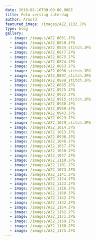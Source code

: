 ```yaml
---
date: 2018-08-16T00:00:00.000Z
title: Foto verslag zaterdag
author: Arnold
featured_image: /images/AZ2_1132.JPG
type: blog
gallery:
  - image: /images/AZ2_0861.JPG
  - image: /images/AZ2_0840.JPG
  - image: /images/AZ2_0834_stitch.JPG
  - image: /images/AZ2_0877.JPG
  - image: /images/AZ2_0875.JPG
  - image: /images/AZ2_0874.JPG
  - image: /images/AZ2_0863.JPG
  - image: /images/AZ2_0906_stitch.JPG
  - image: /images/AZ2_0897_stitch.JPG
  - image: /images/AZ2_0889_stitch.JPG
  - image: /images/AZ2_0885.JPG
  - image: /images/AZ2_0925.JPG
  - image: /images/AZ2_0922.JPG
  - image: /images/AZ2_0915_stitch.JPG
  - image: /images/AZ2_0980.JPG
  - image: /images/AZ2_0969.JPG
  - image: /images/AZ2_0943.JPG
  - image: /images/AZ2_0929.JPG
  - image: /images/AZ2_1029_stitch.JPG
  - image: /images/AZ2_1014.JPG
  - image: /images/AZ2_1013.JPG
  - image: /images/AZ2_0996.JPG
  - image: /images/AZ2_1046.JPG
  - image: /images/AZ2_1057.JPG
  - image: /images/AZ2_1050.JPG
  - image: /images/AZ2_1047.JPG
  - image: /images/AZ2_1110.JPG
  - image: /images/AZ2_1101.JPG
  - image: /images/AZ2_1073.JPG
  - image: /images/AZ2_1141.JPG
  - image: /images/AZ2_1124.JPG
  - image: /images/AZ2_1123.JPG
  - image: /images/AZ2_1116.JPG
  - image: /images/AZ2_1160.JPG
  - image: /images/AZ2_1142.JPG
  - image: /images/AZ2_1132.JPG
  - image: /images/AZ2_1164.JPG
  - image: /images/AZ2_1162.JPG
  - image: /images/AZ2_1171.JPG
  - image: /images/AZ2_1169.JPG
  - image: /images/AZ2_1188.JPG
  - image: /images/AZ2_1175.JPG
---
```

